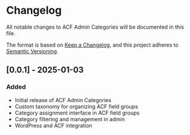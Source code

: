 # Changelog

All notable changes to ACF Admin Categories will be documented in this file.

The format is based on [Keep a Changelog](https://keepachangelog.com/en/1.0.0/),
and this project adheres to [Semantic Versioning](https://semver.org/spec/v2.0.0.html).

## [0.0.1] - 2025-01-03

### Added
- Initial release of ACF Admin Categories
- Custom taxonomy for organizing ACF field groups
- Category assignment interface in ACF field groups
- Category filtering and management in admin
- WordPress and ACF integration 